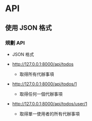 # API

## 使用 JSON 格式

### 規劃 API



-   JSON 格式


-   http://127.0.0.1:8000/api/todos
    -   取得所有代辦事項


-   http://127.0.0.1:8000/api/todos/1
    -   取得任何一個代辦事項


-   http://127.0.0.1:8000/api/todos/user/1
    -   取得單一使用者的所有代辦事項